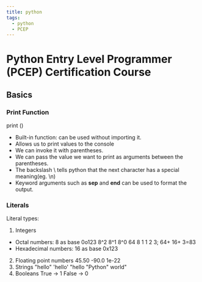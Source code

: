 ```yaml
---
title: python
tags: 
  - python
  - PCEP
---
```

# Python Entry Level Programmer (PCEP) Certification Course
## Basics
### Print Function
print ()
- Built-in function: can be used without importing it.
- Allows us to print values to the console
- We can invoke it with parentheses.
- We can pass the value we want to print as arguments between the parentheses.
- The backslash \ tells python that the next character has a special meaning(eg. \n)
- Keyword arguments such as **sep** and **end** can be used to format the output.

### Literals
Literal types:
1. Integers
  - Octal numbers: 8 as base 0o123  8^2 8^1 8^0 64 8 1   1 2 3; 64+ 16+ 3=83 
  - Hexadecimal numbers: 16 as base  0x123
2. Floating point numbers
45.50   -90.0   1e-22
3. Strings
"hello" 'hello'
"hello \"Python\" world"
4. Booleans
True -> 1
False -> 0
